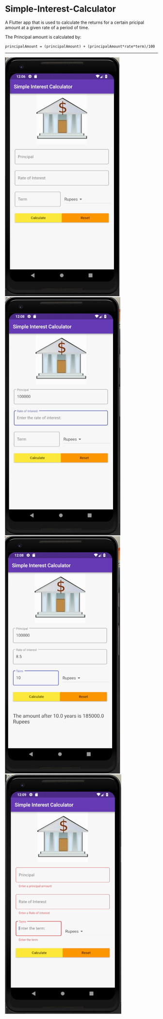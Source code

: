 # Simple-Interest-Calculator
A Flutter app that is used to calculate the returns for a certain pricipal amount at a given rate of a period of time.

The Principal amount is calculated by:
```
principalAmount = (principalAmount) + (principalAmount*rate*term)/100
```

<hr>

![](./screenshots/screen1.png)
![](./screenshots/screen2.png)
![](./screenshots/screen3.png)
![](./screenshots/screen4.png)
